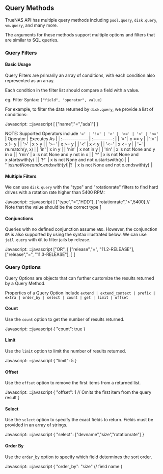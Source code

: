 ## Query Methods

TrueNAS API has multiple query methods including `pool.query`, `disk.query`, `vm.query`, and many more.

The arguments for these methods support multiple options and filters that are similar to SQL queries.

### Query Filters

#### Basic Usage

Query Filters are primarily an array of conditions, with each condition also represented as an array.

Each condition in the filter list should compare a field with a value.

eg. Filter Syntax: `["field", "operator", value]` 

For example, to filter the data returned by `disk.query`, we provide a list of conditions:

Javascript:
    :::javascript
    [
      ["name","=","ada1"] 
    ]


NOTE: Supported Operators include `'=' | '!=' | '>' | '>=' | '<' | '<=' `
| Operator       | Executes As     |
| :------------- | :----------: |
| '=' |  x == y |
| '!=' |  x != y |
| '>' |  x > y |
| '>=' |  x >= y |
| '<' |  x < y |
| '<=' |  x <= y |
| '~' |  re.match(y, x) |
| 'in' |  x in y |
| 'nin' |  x not in y |
| 'rin' |  x is not None and y in x |
| 'rnin' |  x is not None and y not in x |
| '^' |  x is not None and x.startswith(y) |
| '!^' |  x is not None and not x.startswith(y) |
| '$' |  x is not None and x.endswith(y) |
| '!$' |  x is not None and not x.endswith(y) |

#### Multiple Filters

We can use `disk.query` with the "type" and "rotationrate" filters to find hard drives with a rotation rate higher than 5400 RPM:

Javascript:
    :::javascript
    [
      ["type","=","HDD"],
      ["rotationrate",">",5400] // Note that the value should be the correct type
    ]


#### Conjunctions

Queries with no defined conjunction assume `AND`. However, the conjunction `OR` is also supported by using the syntax illustrated below. We can use `jail.query` with `OR` to filter jails by release.

Javascript:
    :::javascript
    ["OR", 
      [
        ["release","=", "11.2-RELEASE"],
        ["release","=", "11.3-RELEASE"],
      ]
    ]


### Query Options

Query Options are objects that can further customize the results returned by a Query Method.

Properties of a Query Option include `extend | extend_context | prefix | extra | order_by | select | count | get | limit | offset`

#### Count

Use the `count` option to get the number of results returned.

Javascript:
    :::javascript
    {
      "count": true
    }


#### Limit

Use the `limit` option to limit the number of results returned.

Javascript:
    :::javascript
    {
      "limit": 5
    }


#### Offset

Use the `offset` option to remove the first items from a returned list.

Javascript:
    :::javascript
    {
      "offset": 1 // Omits the first item from the query result
    }


#### Select

Use the `select` option to specify the exact fields to return. Fields must be provided in an array of strings.

Javascript:
    :::javascript
    {
      "select": ["devname","size","rotationrate"]
    }


#### Order By

Use the `order_by` option to specify which field determines the sort order.

Javascript:
    :::javascript
    {
      "order_by": "size" // field name
    }



    




